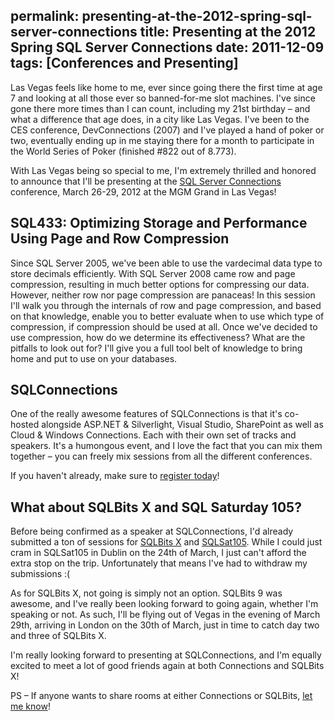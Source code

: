 permalink: presenting-at-the-2012-spring-sql-server-connections
title: Presenting at the 2012 Spring SQL Server Connections
date: 2011-12-09
tags: [Conferences and Presenting]
---
Las Vegas feels like home to me, ever since going there the first time at age 7 and looking at all those ever so banned-for-me slot machines. I've since gone there more times than I can count, including my 21st birthday – and what a difference that age does, in a city like Las Vegas. I've been to the CES conference, DevConnections (2007) and I've played a hand of poker or two, eventually ending up in me staying there for a month to participate in the World Series of Poker (finished #822 out of 8.773).

<!-- more -->

With Las Vegas being so special to me, I'm extremely thrilled and honored to announce that I'll be presenting at the [SQL Server Connections](http://www.devconnections.com/shows/sp2012/speakers.aspx?s=185) conference, March 26-29, 2012 at the MGM Grand in Las Vegas!

## SQL433: Optimizing Storage and Performance Using Page and Row Compression

Since SQL Server 2005, we've been able to use the vardecimal data type to store decimals efficiently. With SQL Server 2008 came row and page compression, resulting in much better options for compressing our data. However, neither row nor page compression are panaceas! In this session I'll walk you through the internals of row and page compression, and based on that knowledge, enable you to better evaluate when to use which type of compression, if compression should be used at all. Once we've decided to use compression, how do we determine its effectiveness? What are the pitfalls to look out for? I'll give you a full tool belt of knowledge to bring home and put to use on your databases.

## SQLConnections

One of the really awesome features of SQLConnections is that it's co-hosted alongside ASP.NET & Silverlight, Visual Studio, SharePoint as well as Cloud & Windows Connections. Each with their own set of tracks and speakers. It's a humongous event, and I love the fact that you can mix them together – you can freely mix sessions from all the different conferences.

If you haven't already, make sure to [register today](http://devconnections.com/shows/sp2012/registration.aspx?s=185)!

## What about SQLBits X and SQL Saturday 105?

Before being confirmed as a speaker at SQLConnections, I'd already submitted a ton of sessions for [SQLBits X](http://sqlbits.com/) and [SQLSat105](http://www.sqlsaturday.com/105/eventhome.aspx). While I could just cram in SQLSat105 in Dublin on the 24th of March, I just can't afford the extra stop on the trip. Unfortunately that means I've had to withdraw my submissions :(

As for SQLBits X, not going is simply not an option. SQLBits 9 was awesome, and I've really been looking forward to going again, whether I'm speaking or not. As such, I'll be flying out of Vegas in the evening of March 29th, arriving in London on the 30th of March, just in time to catch day two and three of SQLBits X.

I'm really looking forward to presenting at SQLConnections, and I'm equally excited to meet a lot of good friends again at both Connections and SQLBits X!

PS – If anyone wants to share rooms at either Connections or SQLBits, [let me know](https://twitter.com/improvedk)!
